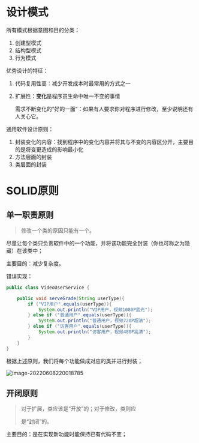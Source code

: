 # 设计模式

所有模式根据意图和目的分类：

1. 创建型模式
2. 结构型模式
3. 行为模式

优秀设计的特征：

1. 代码复用性高：减少开发成本时最常用的方式之一

2. 扩展性：**变化**是程序员生命中唯一不变的事情

   需求不断变化的"好的一面"：如果有人要求你对程序进行修改，至少说明还有人关心它。

通用软件设计原则：

1. 封装变化的内容：找到程序中的变化内容并将其与不变的内容区分开，主要目的是将变更造成的影响最小化
2. 方法层面的封装
3. 类层面的封装

# SOLID原则

## 单一职责原则

> 修改一个类的原因只能有一个。

尽量让每个类只负责软件中的一个功能，并将该功能完全封装（你也可称之为隐藏）在该类中；

主要目的：减少复杂度。

错误实现：

```java
public class VideoUserService {

    public void serveGrade(String userType){
        if ("VIP用户".equals(userType)){
            System.out.println("VIP用户，视频1080P蓝光");
        } else if ("普通用户".equals(userType)){
            System.out.println("普通用户，视频720P超清");
        } else if ("访客用户".equals(userType)){
            System.out.println("访客用户，视频480P高清");
        }
    }
}
```

根据上述原则，我们将每个功能做成对应的类并进行封装；

![image-20220608220018785](https://xbhog-img.oss-cn-hangzhou.aliyuncs.com/2022/image-20220608220018785.png)

## 开闭原则

> 对于扩展，类应该是“开放”的；对于修改，类则应
>
> 是“封闭”的。

主要目的：是在实现新功能时能保持已有代码不变；

